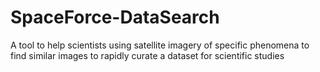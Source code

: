 # SpaceForce-DataSearch
A tool to help scientists using satellite imagery of specific phenomena to find similar images to rapidly curate a dataset for scientific studies
